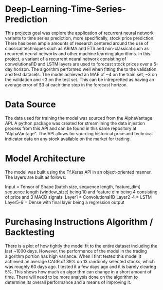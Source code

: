 # Deep-Learning-Time-Series-Prediction

This projects goal was explore the application of recurrent neural network variants to time series prediction, more specifically, stock price prediction. There has been ample amounts of research centered around the use of classical techniques such as ARIMA and ETS and non-classical such as recurrent neural networks and other machine learning algorithms. In this project, a variant of a recurrent neural network consisting of convolutional1D and LSTM layers are used to forecast stock prices over a 5-day horizon. The algorithm performed well when fitting the to the validation and test datasets. The model achieved an MAE of ~4 on the train set, ~3 on the validation and ~3 on the test set. This can be intrepretted as having an average error of $3 at each time step in the forecast horizon. 

# Data Source
The data used for training the model was sourced from the AlphaVantage API. A python package was created for streamlining the data injestion process from this API and can be found in this same repository at "AlphaVantage". The API allows for sourcing historical price and technical indicator data on any stock available on the market for trading. 

# Model Architecture
The model was built using the Tf.Keras API in an object-oriented manner. The layers are built as follows:

Input = Tensor of Shape [batch size, sequence length, feature_dim] sequence length (window_size) being 10 and feature dim being 4 consisting of price and 3 MACD signals.
Layer1 = Convolutional1D
Layer2-4 = LSTM
Layer5-6 = Dense with final layer being a regression output

# Purchasing Instructions Algorithm / Backtesting
There is a plot of how tightly the model fit to the entire dataset including the last ~1000 days. However, the performance of the model in the trading algorithm portion has high variance. When I first tested this model it achieved an average CAGR of 39% on 13 randomly selected stocks, which was roughly 60 days ago. I tested it a few days ago and it is barely clearing 5%. This shows how much an algorithm can change in a short amount of time. There will need to be more analysis done on the algorithm to determine its overall performance and a means of improving it.

